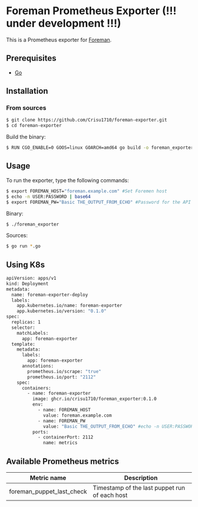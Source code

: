 # Foreman Prometheus Exporter (!!! under development !!!)

This is a Prometheus exporter for [Foreman](https://www.theforeman.org).

## Prerequisites

* [Go](https://golang.org/doc/)

## Installation

### From sources

```bash
$ git clone https://github.com/Crisu1710/foreman-exporter.git
$ cd foreman-exporter
```

Build the binary:
```bash
$ RUN CGO_ENABLE=0 GOOS=linux GOARCH=amd64 go build -o foreman_exporter .
```

## Usage

To run the exporter, type the following commands:


```bash
$ export FOREMAN_HOST="foreman.example.com" #Set Foremen host
$ echo -n USER:PASSWORD | base64
$ export FOREMAN_PW="Basic THE_OUTPUT_FROM_ECHO" #Password for the API User
```
Binary:
```bash
$ ./foreman_exporter
```

Sources:
```bash
$ go run *.go
```

## Using K8s

```bash
apiVersion: apps/v1
kind: Deployment
metadata:
  name: foreman-exporter-deploy
  labels:
    app.kubernetes.io/name: foreman-exporter
    app.kubernetes.io/version: "0.1.0"
spec:
  replicas: 1
  selector:
    matchLabels:
      app: foreman-exporter
  template:
    metadata:
      labels:
        app: foreman-exporter
      annotations:
        prometheus.io/scrape: "true"
        prometheus.io/port: "2112"
    spec:
      containers:
        - name: foreman-exporter
          image: ghcr.io/crisu1710/foreman_exporter:0.1.0
          env:
            - name: FOREMAN_HOST
              value: foreman.example.com
            - name: FOREMAN_PW
              value: "Basic THE_OUTPUT_FROM_ECHO" #echo -n USER:PASSWORD | base64
          ports:
            - containerPort: 2112
              name: metrics
```

## Available Prometheus metrics

|            Metric name            | Description                                                     |
|:---------------------------------:|-----------------------------------------------------------------|
|     foreman_puppet_last_check     | Timestamp of the last puppet run of each host                   |   


